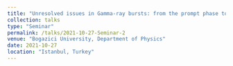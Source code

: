 ```yaml
---
title: "Unresolved issues in Gamma-ray bursts: from the prompt phase to the afterglow"
collection: talks
type: "Seminar"
permalink: /talks/2021-10-27-Seminar-2
venue: "Bogazici University, Department of Physics"
date: 2021-10-27
location: "Istanbul, Turkey"
---
```

